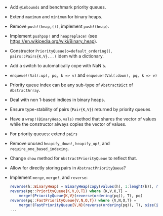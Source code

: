 - Add `@inbounds` and benchmark priority queues.

- Extend `maximum` and `minimum` for binary heaps.

- Remove `push!(heap,())`, implement `push!(heap)`.

- Implement `pushpop!` and `heapreplace!` (see
  https://en.wikipedia.org/wiki/Binary_heap).

- Constructor `PriorityQueue(o=default_ordering(), pairs::Pairs{K,V}...)` idem with a
  dictionary.

- Add a switch to automatically cope with NaN's.

- `enqueue!(Val(:up), pq, k => v)` and `enqueue!(Val(:down), pq, k => v)`

- Priority queue index can be any sub-type of `AbstractDict` of `AbstractArray`.

- Deal with non 1-based indices in binary heaps.

- Ensure type-stability of pairs (`Pair{K,V}`) returned by priority queues.

- Have a `wrap!(BinaryHeap,vals)` method that shares the vector of values while
  the constructor always copies the vector of values.

- For priority queues: extend `pairs`

- Remove unused `heapify_down!`, `heapify_up!`, and
  `require_one_based_indexing`.

- Change `show` method for `AbstractPriorityQueue` to reflect that.

- Allow for directly storing pairs in `AbstractPriorityQueue`?

- Implement `merge`, `merge!`, and `reverse`:
  ```julia
  reverse(h::BinaryHeap) = BinaryHeap(copy(values(h), 1:lenght(h)), reverse(ordering(h)))
  reverse(pq::PriorityQueue{K,V,O,T}) where {K,V,O,T} =
      merge!(PriorityQueue{K,V}(reverse(ordering(pq)), T), pq)
  reverse(pq::FastPriorityQueue{V,N,O,T}) where {V,N,O,T} =
      merge!(FastPriorityQueue{V,N}(reverse(ordering(pq)), T), size(index(pq)); pq)
  ...
  ```
